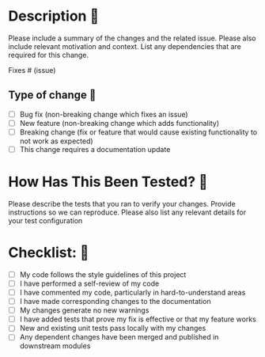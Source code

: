 # Description 📄

Please include a summary of the changes and the related issue. Please also include relevant motivation and context. List any dependencies that are required for this change.

Fixes # (issue)

## Type of change 🎉

- [ ] Bug fix (non-breaking change which fixes an issue)
- [ ] New feature (non-breaking change which adds functionality)
- [ ] Breaking change (fix or feature that would cause existing functionality to not work as expected)
- [ ] This change requires a documentation update

# How Has This Been Tested? 🧪

Please describe the tests that you ran to verify your changes. Provide instructions so we can reproduce. Please also list any relevant details for your test configuration


# Checklist: 📝

- [ ] My code follows the style guidelines of this project
- [ ] I have performed a self-review of my code
- [ ] I have commented my code, particularly in hard-to-understand areas
- [ ] I have made corresponding changes to the documentation
- [ ] My changes generate no new warnings
- [ ] I have added tests that prove my fix is effective or that my feature works
- [ ] New and existing unit tests pass locally with my changes
- [ ] Any dependent changes have been merged and published in downstream modules

